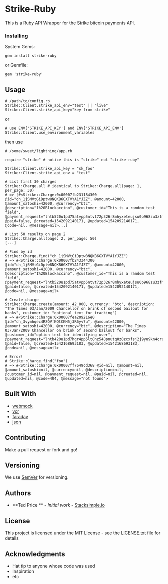 # Strike-Ruby

This is a Ruby API Wrapper for the [Strike](https://strike.acinq.co/) bitcoin
payments API.

### Installing

System Gems:
```
gem install strike-ruby
```

or Gemfile:
```
gem 'strike-ruby'

```

## Usage

```
# /path/to/config.rb
Strike::Client.strike_api_env="test" || "live"
Strike::Client.strike_api_key="key from strike"
```
or
```
# use ENV['STRIKE_API_KEY'] and ENV['STRIKE_API_ENV']
Strike::Client.use_environment_variables
```

then use
```
# /some/sweet/lightning/app.rb

require "strike" # notice this is "strike" not "strike-ruby"

Strike::Client.strike_api_key = "sk_foo"
Strike::Client.strike_api_env = "test"

# List first 30 charges
Strike::Charge.all # identical to Strike::Charge.all(page: 1, per_page: 30)
# => [#<Strike::Charge:0x00007fb231184300 @id="ch_1jSMVtGiDptw8NQKB6GXTVYA1YJZZ", @amount=42000, @amount_satoshi=42000, @currency="btc", @description="1%20Blockaccino", @customer_id="This is a random test field", @payment_request="lntb520u1pd75atvpp5ntvt72p326r8mhyxeteujsu0p968zu3zfmf6zpvuva8nkr477qaqdqcxyjnyvzzd3hkx6mpvd3kjmn0cqp2qn9cl9hzjjzck6czwrskd0etnq5cjhsjndvlckzvp0hkt02vlhzjxr3raak4jcdkude3v4g8zr4g2ukzkqfjz7n4zvgsqz6qyk7rqxcpa2la7x", @paid=false, @created=1542092140171, @updated=1542092140171, @code=nil, @message=nil>...]

# List 50 results on page 2
Strike::Charge.all(page: 2, per_page: 50)
[...]

# Find by id
Strike::Charge.find("ch_1jSMVtGiDptw8NQKB6GXTVYA1YJZZ")
# => #<Strike::Charge:0x00007fb243344300 @id="ch_1jSMVtGiDptw8NQKB6GXTVYA1YJZZ", @amount=42000, @amount_satoshi=42000, @currency="btc", @description="1%20Blockaccino", @customer_id="This is a random test field", @payment_request="lntb520u1pd75atvpp5ntvt72p326r8mhyxeteujsu0p968zu3zfmf6zpvuva8nkr477qaqdqcxyjnyvzzd3hkx6mpvd3kjmn0cqp2qn9cl9hzjjzck6czwrskd0etnq5cjhsjndvlckzvp0hkt02vlhzjxr3raak4jcdkude3v4g8zr4g2ukzkqfjz7n4zvgsqz6qyk7rqxcpa2la7x", @paid=false, @created=1542092140171, @updated=1542092140171, @code=nil, @message=nil>

# Create charge
Strike::Charge.create(amount: 42_000, currency: "btc", description: "The Times 03/Jan/2009 Chancellor on brink of second bailout for banks", customer_id: "optional text for tracking")
# => #<Strike::Charge:0x00007fea209216e0 @id="ch_3vymhqec4RZQVfKQtCKH5j3R6yv7u", @amount=42000, @amount_satoshi=42000, @currency="btc", @description="The Times 03/Jan/2009 Chancellor on brink of second bailout for banks", @customer_id="option text for identifying user", @payment_request="lntb420u1pd7hgr4pp5lt8hz548pnutq0z0zcxfsj2j9yu9kn4crzvnhwj5r4228thuzwvsdr0235x2gz5d9kk2ueqxqej7jnpdchnyvps8ysyx6rpde3k2mrvdaezqmmwyp38y6twdvsx7e3qwdjkxmmwvssxyctfd3hh2apqvehhygrzv9hxkuccqp2ev87r57en5smqqjaztv6x6hyddmg8q6e7j4at9prz4w0uz9auymy9ry3jjf7k75h40njgzd7gj5z3rspr9qaq3jhgtyzjfqfep5fracq43wt30", @paid=false, @created=1542168693183, @updated=1542168693183, @code=nil, @message=nil>

# Error!
# Strike::Charge.find("foo")
# => #<Strike::Charge:0x00007ff7649cd368 @id=nil, @amount=nil, @amount_satoshi=nil, @currency=nil, @description=nil, @customer_id=nil, @payment_request=nil, @paid=nil, @created=nil, @updated=nil, @code=404, @message="not found">
```

## Built With

* [webmock](https://github.com/bblimke/webmock)
* [vcr](https://github.com/vcr/vcr)
* [faraday](https://github.com/lostisland/faraday)
* [json](https://github.com/flori/json)

## Contributing

Make a pull request or fork and go!

## Versioning

We use [SemVer](http://semver.org/) for versioning.

## Authors

* **Ted Price ** - *Initial work* - [Stacksimple.io](https://github.com/stacksimple)

## License

This project is licensed under the MIT License - see the [LICENSE.txt](LICENSE.txt) file for details

## Acknowledgments

* Hat tip to anyone whose code was used
* Inspiration
* etc
